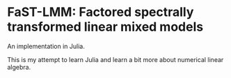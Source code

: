 # FaST-LMM: Factored spectrally transformed linear mixed models

An implementation in Julia.

This is my attempt to learn Julia and learn a bit more about numerical
linear algebra.